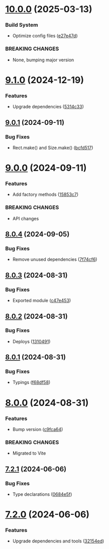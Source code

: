 # [10.0.0](https://github.com/andrewscwei/spase/compare/v9.1.0...v10.0.0) (2025-03-13)


### Build System

* Optimize config files ([e27e47d](https://github.com/andrewscwei/spase/commit/e27e47d3881e41b3555bef228e2c39d86e735558))


### BREAKING CHANGES

* None, bumping major version

# [9.1.0](https://github.com/andrewscwei/spase/compare/v9.0.1...v9.1.0) (2024-12-19)


### Features

* Upgrade dependencies ([5314c33](https://github.com/andrewscwei/spase/commit/5314c332cc4178cf441821a5503c60ebf949cce3))

## [9.0.1](https://github.com/andrewscwei/spase/compare/v9.0.0...v9.0.1) (2024-09-11)


### Bug Fixes

* Rect.make() and Size.make() ([bcfd517](https://github.com/andrewscwei/spase/commit/bcfd51710c5231aea61c9bdc58b2971b0f3eaea9))

# [9.0.0](https://github.com/andrewscwei/spase/compare/v8.0.4...v9.0.0) (2024-09-11)


### Features

* Add factory methods ([15853c7](https://github.com/andrewscwei/spase/commit/15853c7397a98e4eb8cbe776ffb9806910f18110))


### BREAKING CHANGES

* API changes

## [8.0.4](https://github.com/andrewscwei/spase/compare/v8.0.3...v8.0.4) (2024-09-05)


### Bug Fixes

* Remove unused dependencies ([7f74cf6](https://github.com/andrewscwei/spase/commit/7f74cf60a3d56d5e036478797f3504bbf53525f3))

## [8.0.3](https://github.com/andrewscwei/spase/compare/v8.0.2...v8.0.3) (2024-08-31)


### Bug Fixes

* Exported module ([c47e453](https://github.com/andrewscwei/spase/commit/c47e4535d4e7fe978dfb7126f90f19b6533d06f8))

## [8.0.2](https://github.com/andrewscwei/spase/compare/v8.0.1...v8.0.2) (2024-08-31)


### Bug Fixes

* Deploys ([1310491](https://github.com/andrewscwei/spase/commit/1310491c62929b35a13c03d1163ccd8506897c34))

## [8.0.1](https://github.com/andrewscwei/spase/compare/v8.0.0...v8.0.1) (2024-08-31)


### Bug Fixes

* Typings ([f68df58](https://github.com/andrewscwei/spase/commit/f68df58c6c5593c578c2c2e1bbbdaae3bede8d43))

# [8.0.0](https://github.com/andrewscwei/spase/compare/v7.2.1...v8.0.0) (2024-08-31)


### Features

* Bump version ([c9fca64](https://github.com/andrewscwei/spase/commit/c9fca640bab60966f89dfd346421a16ca7223aef))


### BREAKING CHANGES

* Migrated to Vite

## [7.2.1](https://github.com/andrewscwei/spase/compare/v7.2.0...v7.2.1) (2024-06-06)


### Bug Fixes

* Type declarations ([0684e5f](https://github.com/andrewscwei/spase/commit/0684e5f9e0209f7aac3c18366759f3573ed14767))

# [7.2.0](https://github.com/andrewscwei/spase/compare/v7.1.0...v7.2.0) (2024-06-06)


### Features

* Upgrade dependencies and tools ([32154ed](https://github.com/andrewscwei/spase/commit/32154ede1179333f18200a75434ebf34b8465a80))
